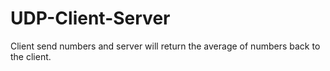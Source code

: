 # UDP-Client-Server
Client send numbers and server will return the average of numbers back to the client.
